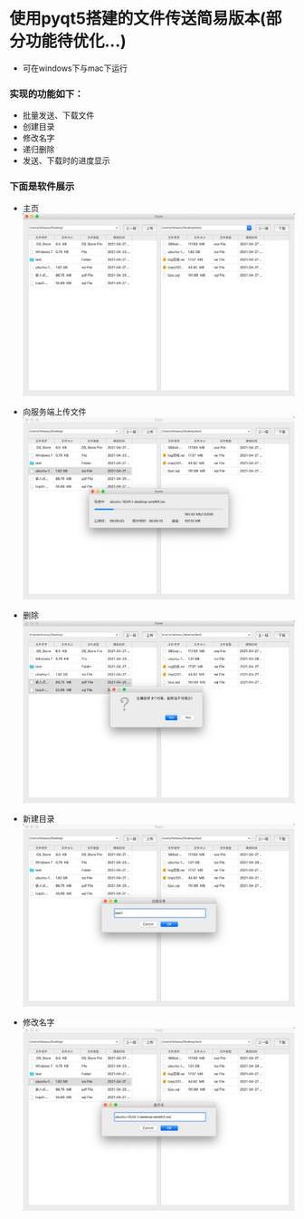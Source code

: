 # 使用pyqt5搭建的文件传送简易版本(部分功能待优化...)
- 可在windows下与mac下运行
###   实现的功能如下：
- 批量发送、下载文件
- 创建目录
- 修改名字
- 递归删除
- 发送、下载时的进度显示

### 下面是软件展示


- 主页
![Image text](https://raw.githubusercontent.com/lishaoxuboy/NetWrokDisk/master/client/img/index.jpg)

- 向服务端上传文件
![Image text](https://raw.githubusercontent.com/lishaoxuboy/NetWrokDisk/master/client/img/sending.jpg)
- 删除
![Image text](https://raw.githubusercontent.com/lishaoxuboy/NetWrokDisk/master/client/img/del.jpg)
- 新建目录
![Image text](https://raw.githubusercontent.com/lishaoxuboy/NetWrokDisk/master/client/img/mkdir.jpg)
- 修改名字
![Image text](https://raw.githubusercontent.com/lishaoxuboy/NetWrokDisk/master/client/img/rename.jpg)
